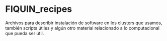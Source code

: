 # FIQUIN_recipes
Archivos para describir instalación de software en los clusters que usamos, también scripts útiles y algún otro material relacionado a lo computacional que pueda ser útil.
